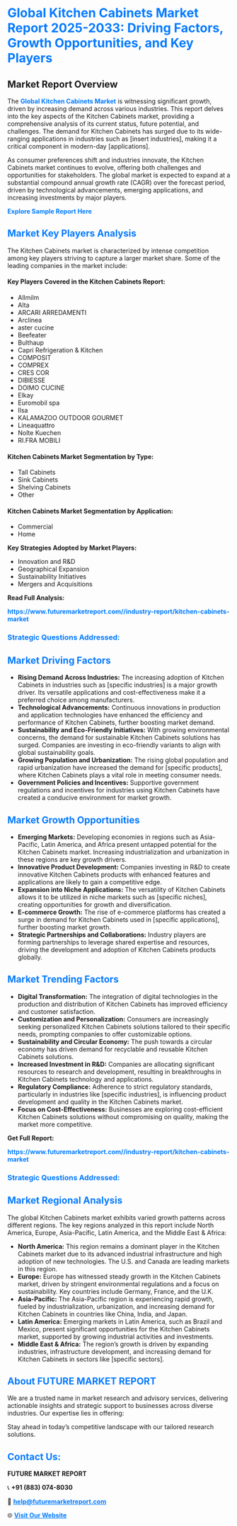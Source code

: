 <h1 style="color: #007BFF;">Global Kitchen Cabinets Market Report 2025-2033: Driving Factors, Growth Opportunities, and Key Players</h1>

<section id="overview">
<h2>Market Report Overview</h2>
<p>The <a href="https://www.futuremarketreport.com//industry-report/kitchen-cabinets-market" style="color: #007BFF; text-decoration: none;"><strong>Global Kitchen Cabinets Market</strong></a> is witnessing significant growth, driven by increasing demand across various industries. This report delves into the key aspects of the Kitchen Cabinets market, providing a comprehensive analysis of its current status, future potential, and challenges. The demand for Kitchen Cabinets has surged due to its wide-ranging applications in industries such as [insert industries], making it a critical component in modern-day [applications].</p>
<p>As consumer preferences shift and industries innovate, the Kitchen Cabinets market continues to evolve, offering both challenges and opportunities for stakeholders. The global market is expected to expand at a substantial compound annual growth rate (CAGR) over the forecast period, driven by technological advancements, emerging applications, and increasing investments by major players.</p>
</section>

<section id="overview">
<p><a href="https://www.futuremarketreport.com//request-sample/reportId=46066" style="color: #007BFF; text-decoration: none;"><strong>Explore Sample Report Here</strong></a></p>
</section>

<section id="key-players">
<h2 style="color: #007BFF;">Market Key Players Analysis</h2>
<p>The Kitchen Cabinets market is characterized by intense competition among key players striving to capture a larger market share. Some of the leading companies in the market include:</p>
<h4>Key Players Covered in the Kitchen Cabinets Report:</h4>
<ul><li>Allmilm</li><li>Alta</li><li>ARCARI ARREDAMENTI</li><li>Arclinea</li><li>aster cucine</li><li>Beefeater</li><li>Bulthaup</li><li>Capri Refrigeration &amp; Kitchen</li><li>COMPOSIT</li><li>COMPREX</li><li>CRES COR</li><li>DIBIESSE</li><li>DOIMO CUCINE</li><li>Elkay</li><li>Euromobil spa</li><li>Ilsa</li><li>KALAMAZOO OUTDOOR GOURMET</li><li>Lineaquattro</li><li>Nolte Kuechen</li><li>RI.FRA MOBILI</li></ul>
<h4>Kitchen Cabinets Market Segmentation by Type:</h4>
<ul><li>Tall Cabinets</li><li>Sink Cabinets</li><li>Shelving Cabinets</li><li>Other</li></ul>

<h4>Kitchen Cabinets Market Segmentation by Application:</h4>
<ul><li>Commercial</li><li>Home</li></ul>
<p><strong>Key Strategies Adopted by Market Players:</strong></p>
<ul>
<li>Innovation and R&D</li>
<li>Geographical Expansion</li>
<li>Sustainability Initiatives</li>
<li>Mergers and Acquisitions</li>
</ul>
</section>

<section>
<p><strong>Read Full Analysis: </strong></p><a href="https://www.futuremarketreport.com//industry-report/kitchen-cabinets-market" style="color: #007BFF; text-decoration: none;"><strong>https://www.futuremarketreport.com//industry-report/kitchen-cabinets-market</strong></a>
<h3 style="color: #007BFF;">Strategic Questions Addressed:</h3>
</section>

<section id="driving-factors">
<h2 style="color: #007BFF;">Market Driving Factors</h2>
<ul>
<li><strong>Rising Demand Across Industries:</strong> The increasing adoption of Kitchen Cabinets in industries such as [specific industries] is a major growth driver. Its versatile applications and cost-effectiveness make it a preferred choice among manufacturers.</li>
<li><strong>Technological Advancements:</strong> Continuous innovations in production and application technologies have enhanced the efficiency and performance of Kitchen Cabinets, further boosting market demand.</li>
<li><strong>Sustainability and Eco-Friendly Initiatives:</strong> With growing environmental concerns, the demand for sustainable Kitchen Cabinets solutions has surged. Companies are investing in eco-friendly variants to align with global sustainability goals.</li>
<li><strong>Growing Population and Urbanization:</strong> The rising global population and rapid urbanization have increased the demand for [specific products], where Kitchen Cabinets plays a vital role in meeting consumer needs.</li>
<li><strong>Government Policies and Incentives:</strong> Supportive government regulations and incentives for industries using Kitchen Cabinets have created a conducive environment for market growth.</li>
</ul>
</section>

<section id="growth-opportunities">
<h2 style="color: #007BFF;">Market Growth Opportunities</h2>
<ul>
<li><strong>Emerging Markets:</strong> Developing economies in regions such as Asia-Pacific, Latin America, and Africa present untapped potential for the Kitchen Cabinets market. Increasing industrialization and urbanization in these regions are key growth drivers.</li>
<li><strong>Innovative Product Development:</strong> Companies investing in R&D to create innovative Kitchen Cabinets products with enhanced features and applications are likely to gain a competitive edge.</li>
<li><strong>Expansion into Niche Applications:</strong> The versatility of Kitchen Cabinets allows it to be utilized in niche markets such as [specific niches], creating opportunities for growth and diversification.</li>
<li><strong>E-commerce Growth:</strong> The rise of e-commerce platforms has created a surge in demand for Kitchen Cabinets used in [specific applications], further boosting market growth.</li>
<li><strong>Strategic Partnerships and Collaborations:</strong> Industry players are forming partnerships to leverage shared expertise and resources, driving the development and adoption of Kitchen Cabinets products globally.</li>
</ul>
</section>

<section id="trending-factors">
<h2 style="color: #007BFF;">Market Trending Factors</h2>
<ul>
<li><strong>Digital Transformation:</strong> The integration of digital technologies in the production and distribution of Kitchen Cabinets has improved efficiency and customer satisfaction.</li>
<li><strong>Customization and Personalization:</strong> Consumers are increasingly seeking personalized Kitchen Cabinets solutions tailored to their specific needs, prompting companies to offer customizable options.</li>
<li><strong>Sustainability and Circular Economy:</strong> The push towards a circular economy has driven demand for recyclable and reusable Kitchen Cabinets solutions.</li>
<li><strong>Increased Investment in R&D:</strong> Companies are allocating significant resources to research and development, resulting in breakthroughs in Kitchen Cabinets technology and applications.</li>
<li><strong>Regulatory Compliance:</strong> Adherence to strict regulatory standards, particularly in industries like [specific industries], is influencing product development and quality in the Kitchen Cabinets market.</li>
<li><strong>Focus on Cost-Effectiveness:</strong> Businesses are exploring cost-efficient Kitchen Cabinets solutions without compromising on quality, making the market more competitive.</li>
</ul>
</section>

<section>
<p><strong>Get Full Report: </strong></p><a href="https://www.futuremarketreport.com//industry-report/kitchen-cabinets-market" style="color: #007BFF; text-decoration: none;"><strong>https://www.futuremarketreport.com//industry-report/kitchen-cabinets-market</strong></a>
<h3 style="color: #007BFF;">Strategic Questions Addressed:</h3>
</section>


<section id="regional-analysis">
<h2 style="color: #007BFF;">Market Regional Analysis</h2>
<p>The global Kitchen Cabinets market exhibits varied growth patterns across different regions. The key regions analyzed in this report include North America, Europe, Asia-Pacific, Latin America, and the Middle East & Africa:</p>
<ul>
<li><strong>North America:</strong> This region remains a dominant player in the Kitchen Cabinets market due to its advanced industrial infrastructure and high adoption of new technologies. The U.S. and Canada are leading markets in this region.</li>
<li><strong>Europe:</strong> Europe has witnessed steady growth in the Kitchen Cabinets market, driven by stringent environmental regulations and a focus on sustainability. Key countries include Germany, France, and the U.K.</li>
<li><strong>Asia-Pacific:</strong> The Asia-Pacific region is experiencing rapid growth, fueled by industrialization, urbanization, and increasing demand for Kitchen Cabinets in countries like China, India, and Japan.</li>
<li><strong>Latin America:</strong> Emerging markets in Latin America, such as Brazil and Mexico, present significant opportunities for the Kitchen Cabinets market, supported by growing industrial activities and investments.</li>
<li><strong>Middle East & Africa:</strong> The region’s growth is driven by expanding industries, infrastructure development, and increasing demand for Kitchen Cabinets in sectors like [specific sectors].</li>
</ul>
</section>

<footer>
<h2 style="color: #007BFF;">About FUTURE MARKET REPORT</h2>
<p>We are a trusted name in market research and advisory services, delivering actionable insights and strategic support to businesses across diverse industries. Our expertise lies in offering:</p>

<p>Stay ahead in today’s competitive landscape with our tailored research solutions.</p>

<h2 style="color: #007BFF;">Contact Us:</h2>
<p><strong>FUTURE MARKET REPORT</strong></p>
<p>📞 <strong>+91 (883) 074-8030</strong></p>
<p>📧 <strong><a href="mailto:help@futuremarketreport.com" style="color: #007BFF;">help@futuremarketreport.com</a></strong></p>
<p>🌐 <strong><a href="https://www.futuremarketreport.com/" style="color: #007BFF;">Visit Our Website</a></strong></p>
</footer>
